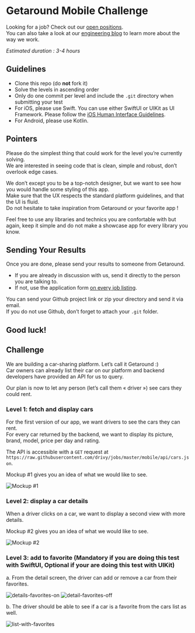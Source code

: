 # Getaround Mobile Challenge 
Looking for a job? Check out our [open positions](https://getaround.com/careers).\
You can also take a look at our [engineering blog](https://getaround.tech/) to learn more about the way we work. 

*Estimated duration : 3-4 hours* 

## Guidelines 
- Clone this repo (do **not** fork it) 
- Solve the levels in ascending order 
- Only do one commit per level and include the `.git` directory when submitting your test 
- For iOS, please use Swift. You can use either SwiftUI or UIKit as UI Framework. Please follow the [iOS Human Interface Guidelines](https://developer.apple.com/design/human-interface-guidelines/ios/overview/themes/). 
- For Android, please use Kotlin. 

## Pointers 
Please do the simplest thing that could work for the level you’re currently solving.\
We are interested in seeing code that is clean, simple and robust, don’t overlook edge cases. 

We don’t except you to be a top-notch designer, but we want to see how you would handle some styling of this app.\
Make sure that the UX respects the standard platform guidelines, and that the UI is fluid.\
Do not hesitate to take inspiration from Getaround or your favorite app ! 

Feel free to use any libraries and technics you are confortable with but again, keep it simple and do not make a showcase app for every library you know. 

## Sending Your Results
Once you are done, please send your results to someone from Getaround.

- If you are already in discussion with us, send it directly to the person you are talking to.
- If not, use the application form [on every job listing](https://fr.getaround.com/jobs).

You can send your Github project link or zip your directory and send it via email.\
If you do not use Github, don’t forget to attach your `.git` folder.

Good luck!
---

## Challenge
We are building a car-sharing platform. Let’s call it Getaround :)\
Car owners can already list their car on our platform and backend developers have provided an API for us to query.

Our plan is now to let any person (let’s call them « driver ») see cars they could rent.

### Level 1: fetch and display cars

For the first version of our app, we want drivers to see the cars they can rent.\
For every car returned by the backend, we want to display its picture, brand, model, price per day and rating.

The API is accessible with a `GET` request at `https://raw.githubusercontent.com/drivy/jobs/master/mobile/api/cars.json`.

Mockup #1 gives you an idea of what we would like to see.

![Mockup #1](https://github.com/drivy/jobs/assets/1333507/ede3d183-c97e-4adb-881b-851febfa756d)

### Level 2: display a car details

When a driver clicks on a car, we want to display a second view with more details.

Mockup #2 gives you an idea of what we would like to see.

![Mockup #2](https://github.com/drivy/jobs/assets/1333507/308d043a-b485-4389-ac3a-dac9682e4eb0)

### Level 3: add to favorite (Mandatory if you are doing this test with SwiftUI, Optional if your are doing this test with UIKit) 

a. From the detail screen, the driver can add or remove a car from their favorites. 

![details-favorites-on](https://github.com/drivy/jobs/assets/1333507/db97abd9-deec-4b9d-8d51-2e3c8d275732)
![detail-favorites-off](https://github.com/drivy/jobs/assets/1333507/e133a90d-eb77-4398-a26d-57783d3d6ea0)

b. The driver should be able to see if a car is a favorite from the cars list as well. 

![list-with-favorites](https://github.com/drivy/jobs/assets/1333507/8f449e6e-31c2-4f33-b045-9360cb5e774e)

